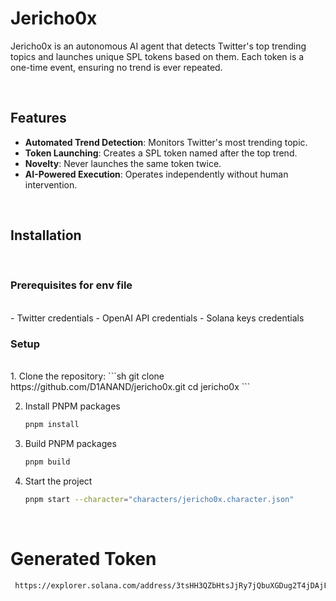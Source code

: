 # Jericho0x

Jericho0x is an autonomous AI agent that detects Twitter's top trending topics and launches unique SPL tokens based on them. Each token is a one-time event, ensuring no trend is ever repeated.

<br />

## Features
- **Automated Trend Detection**: Monitors Twitter's most trending topic.
- **Token Launching**: Creates a SPL token named after the top trend.
- **Novelty**: Never launches the same token twice.
- **AI-Powered Execution**: Operates independently without human intervention.

<br />

## Installation
<br />

### Prerequisites for env file

<br />
- Twitter credentials
- OpenAI API credentials
- Solana keys credentials
<br />

### Setup
<br />
1. Clone the repository:
    ```sh
    git clone https://github.com/D1ANAND/jericho0x.git
    cd jericho0x
    ```

2. Install PNPM packages
   ```sh
   pnpm install
   ```
   
3. Build PNPM packages
   ```sh
   pnpm build
   ```
4. Start the project
   ```sh
   pnpm start --character="characters/jericho0x.character.json"
   ```
<br />

# Generated Token
   ```sh
    https://explorer.solana.com/address/3tsHH3QZbHtsJjRy7jQbuXGDug2T4jDAjFyyxQmM8ft6
   ```
    

